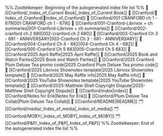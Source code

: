 %% Zoottelkeeper: Beginning of the autogenerated index file list  %%
📄 [[Cranford/_Index_of_Current Book|_Index_of_Current Book]]
📄 [[Cranford/🧠Index_of_Cranford|🧠Index_of_Cranford]]
📄 [[Cranford/001 CRANFORD ch 1 - 679|001 CRANFORD ch 1 - 679]]
📄 [[Cranford/001-Cranford-Librivox + ch summaries|001-Cranford-Librivox + ch summaries]]
📄 [[Cranford/002-cranford ch 2 680|002-cranford ch 2 680]]
📄 [[Cranford/003-Cranford Ch 3 - 681 - ANNIVERSARY|003-Cranford Ch 3 - 681 - ANNIVERSARY]]
📄 [[Cranford/004-Cranford Ch 4 - 682|004-Cranford Ch 4 - 682]]
📄 [[Cranford/005-Cranford Ch 5 683|005-Cranford Ch 5 683]]
📄 [[Cranford/2025 April Raffle|2025 April Raffle]]
📄 [[Cranford/2025 Book and Watch Parties|2025 Book and Watch Parties]]
📄 [[Cranford/2025 Cranford Plum Deluxe Tea promo code|2025 Cranford Plum Deluxe Tea promo code]]
📄 [[Cranford/2025 Librivox Shownotes template|2025 Librivox Shownotes template]]
📄 [[Cranford/2025 May Raffle info|2025 May Raffle info]]
📄 [[Cranford/2025 YouTube Shownotes template|2025 YouTube Shownotes template]]
📄 [[Cranford/2025-Matthew Shell Copyright Dispute|2025-Matthew Shell Copyright Dispute]]
📄 [[Cranford/index|index]]
📄 [[Cranford/Notes for Erik|Notes for Erik]]
📄 [[Cranford/Plum Deluxe Tea Collab|Plum Deluxe Tea Collab]]
📄 [[Cranford/README|README]]
🗂️ [[Cranford/media/_Index_of_media|_Index_of_media]]
🗂️ [[Cranford/MOBY/_Index_of_MOBY|_Index_of_MOBY]]
🗂️ [[Cranford/P&P/_Index_of_P&P|_Index_of_P&P]]
%% Zoottelkeeper: End of the autogenerated index file list  %%
